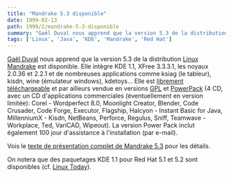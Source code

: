 ```yaml
---
title: "Mandrake 5.3 disponible"
date: 1999-02-13
path: 1999/2/mandrake-5-3-disponible
summary: "Gaël Duval nous apprend que la version 5.3 de la distribution Linux Mandrake est disponible."
tags: ['Linux', 'Java', 'KDE', 'Mandrake', 'Red Hat']
---
```


<P>
<A HREF="mailto:gael@linux-mandrake.com">Gaël Duval</A>
nous apprend que la version 5.3 de la distribution <A HREF="http://www.linux-mandrake.com/">Linux Mandrake</A> est
disponible. Elle intègre KDE 1.1, XFree 3.3.3.1, les noyaux
2.0.36 et 2.2.1 et de nombreuses applications comme ksiag (le
tableur), kisdn, wine (émulateur windows), kdetoys...  Elle est
<A HREF="http://www.linux-mandrake.com/en/ftp.html">librement
téléchargeable</A> et par ailleurs vendue en versions <A HREF="http://www.linux-mandrake.com/en/fsinglecd.html">GPL</A> et <A HREF="http://www.linux-mandrake.com/fr/fpowerpack.html">PowerPack</A>
(4 CD, avec un CD d'applications commerciales (éventuellement en
version limitée): Corel - Wordperfect 8.0, Moonlight Creator, Blender,
Code Crusader, Code Forge, Executor, Flagship, Halcyon - Instant Basic
for Java, MillenniumX - Kisdn, NetBeans, Perforce, Regulus, Sniff,
Teamwave - Workplace, Ted, VariCAD, Wipeout).
La version Power Pack inclut également 100 jour d'assistance à
l'installation (par e-mail).
</P>

<P>
Vois le <A HREF="http://www.linux-mandrake.com/fr/annonce-fr19990209.html">texte de présentation complet de Mandrake 5.3</A> pour les détails.
</P>

<P>
On notera que des paquetages KDE 1.1 pour Red Hat 5.1 et 5.2 sont
disponibles (cf. <A HREF="http://linuxtoday.com/stories/3038.html">Linux
Today</A>).
</P>



